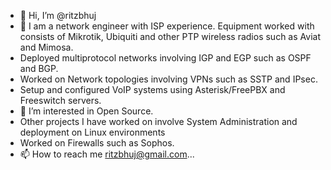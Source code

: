 - 👋 Hi, I’m @ritzbhuj
- 🌱 I am a network engineer with ISP experience. Equipment worked with consists of Mikrotik, Ubiquiti and other PTP wireless radios such as Aviat and Mimosa.
- Deployed multiprotocol networks involving IGP and EGP such as OSPF and BGP.
- Worked on Network topologies involving VPNs such as SSTP and IPsec.
- Setup and configured VoIP systems using Asterisk/FreePBX and Freeswitch servers.
- 👀 I’m interested in Open Source.
- Other projects I have worked on involve System Administration and deployment on Linux environments 
- Worked on Firewalls such as Sophos.
- 📫 How to reach me ritzbhuj@gmail.com...

<!---
ritzbhuj/ritzbhuj is a ✨ special ✨ repository because its `README.md` (this file) appears on your GitHub profile.
You can click the Preview link to take a look at your changes.
--->
